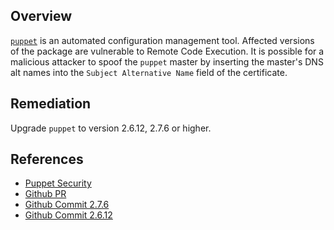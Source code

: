 ## Overview
[`puppet`](https://rubygems.org/gems/puppet) is an automated configuration management tool.
Affected versions of the package are vulnerable to Remote Code Execution. It is possible for a malicious attacker to spoof the `puppet` master by inserting the master's DNS alt names into the `Subject Alternative Name` field of the certificate.

## Remediation
Upgrade `puppet` to version 2.6.12, 2.7.6 or higher.

## References
- [Puppet Security](https://puppet.com/blog/important-security-announcement-altnames-vulnerability/)
- [Github PR](https://github.com/puppetlabs/puppet/pull/2848)
- [Github Commit 2.7.6](https://github.com/puppetlabs/puppet/commit/94345ebac6d79a890efc5f49e136c4f76ddda3ef)
- [Github Commit 2.6.12](https://github.com/puppetlabs/puppet/commit/bab9310d2800dd3c24e002f9d85c808ee38c9d3c)
